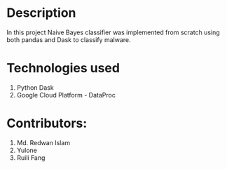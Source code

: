 # Description

In this project Naive Bayes classifier was implemented from scratch using both pandas and Dask to classify malware. 

# Technologies used

1. Python Dask 
2. Google Cloud Platform - DataProc

# Contributors: 

1. Md. Redwan Islam
2. Yulone
3. Ruili Fang


